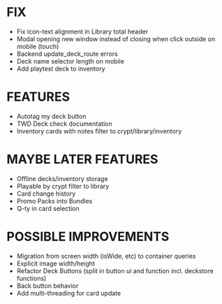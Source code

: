 # FIX
- Fix icon-text alignment in Library total header
- Modal opening new window instead of closing when click outside on mobile (touch)
- Backend update_deck_route errors
- Deck name selector length on mobile
- Add playtest deck to inventory

# FEATURES
- Autotag my deck button
- TWD Deck check documentation
- Inventory cards with notes filter to crypt/library/inventory

# MAYBE LATER FEATURES
- Offline decks/inventory storage
- Playable by crypt filter to library
- Card change history
- Promo Packs into Bundles
- Q-ty in card selection

# POSSIBLE IMPROVEMENTS
- Migration from screen width (isWide, etc) to container queries
- Explicit image width/height
- Refactor Deck Buttons (split in button ui and function incl. deckstore functions)
- Back button behavior
- Add multi-threading for card update

